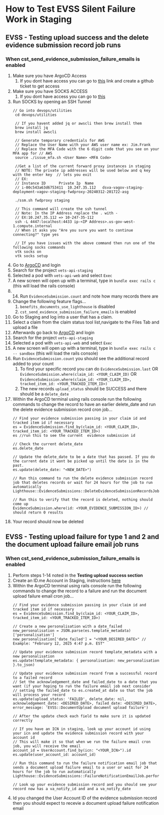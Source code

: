 # How to Test EVSS Silent Failure Work in Staging

## EVSS - Testing upload success and the delete evidence submission record job runs
### When cst_send_evidence_submission_failure_emails is enabled
1. Make sure you have ArgoCD Access
    1. If you dont have access you can go to [this](https://github.com/department-of-veterans-affairs/va.gov-team/issues/new?assignees=&labels=external-request%2Cplatform-tech-team-support%2Cops-access-request&projects=&template=vetsapi-argo-terminal-access.yaml&title=Vets-api+terminal+access+for+%5Bindividual%5D) link and create a github ticket to get access
3. Make sure you have SOCKS ACCESS
    1. If you dont have access you can go to [this](https://github.com/department-of-veterans-affairs/va.gov-team/issues/new?assignees=&labels=external-request%2Coperations%2Cops-access-request&projects=&template=socks-access-request.yml&title=SOCKS+access+for+%5Bindividual%5D)
5. Run SOCKS by opening an SSH Tunnel
   ```
   // Go into devops/utilities
    cd devops/utilities
    
    // If you havent added jq or awscli then brew install them
    brew install jq
    brew install awscli
    
    // Generate temporary credentials for AWS 
    // Replace the User Name with your AWS user name ex: Jim.Frank
    // Replace the MFA Code with the 6 digit code that you see on your MFA app for // AWS
    source ./issue_mfa.sh <User Name> <MFA Code>
    
    //Get a list of the current forward proxy instances in staging
    // NOTE: The private ip addresses will be used below and q key with the enter key  // lets you exit
    // EX: 
    // Instance ID		Private Ip	Name
    // i-00c543a63d6753411	10.247.35.112	dsva-vagov-staging-deployment-vagov-staging-fwdproxy-20240312-201722-asg
    
    ./ssm.sh fwdproxy staging
    
    // This command will create the ssh tunnel
    // Note: In the IP Address replace the . with -
    // EX:10.247.35.112 => 10-247-35-112
    ssh -L 4447:localhost:4433 ip-<IP Address>.us-gov-west-1.compute.internal
    // When it asks you "Are you sure you want to continue connecting?" type yes
    
    // If you have issues with the above command then run one of the following socks commands
    vtk socks on
    vtk socks setup
   ```
6. Go to [ArgoCD](https://argocd.vfs.va.gov ) and login
7. Search for the project `vets-api-staging`
8. Selected a pod with `vets-api-web` and select `Exec`
9. A new screen will open up with a terminal, type in `bundle exec rails c` (this will load the rails console)
10. 14. Run `EvidenceSubmission.count` and note how many records there are
11. Change the following feature flags...
    1. `benefits_documents_use_lighthouse` is disabled
    2. `cst_send_evidence_submission_failure_emails` is enabled
8. Go to Staging and log into a user that has a claim.
9. Select a claim from the claim status tool list,navigate to the Files Tab and upload a file
10. Afterwards go back to [ArgoCD](https://argocd.vfs.va.gov ) and login
11. Search for the project `vets-api-staging`
12. Selected a pod with `vets-api-web` and select `Exec`
13. A new screen will open up with a terminal, type in `bundle exec rails c -- sandbox` (this will load the rails console)
14. Run `EvidenceSubmission.count` you should see the additional record added to your count
    1. To find your specific record you can do `EvidenceSubmission.last` OR `EvidenceSubmission.where(claim_id: <YOUR_CLAIM_ID)` OR `EvidenceSubmission.where(claim_id: <YOUR_CLAIM_ID>, tracked_item_id: <YOUR_TRACKED_ITEM_ID>)`
    2. The new records `upload_status` should be SUCCESS and there should be a `delete_date`
15. Within the ArgoCD terminal using rails console run the following commands to change the record to have an earlier delete_date and run the delete evidence submission record cron job...
    ```
    // Find your evidence submission passing in your claim id and tracked item id if necessary
    es = EvidenceSubmission.find_by(claim_id: <YOUR_CLAIM_ID>, tracked_item_id: <YOUR_TRACKED_ITEM_ID>)
    es //run this to see the current  evidence submission id

    // Check the current delete_date
    es.delete_date

    // Update the delete_date to be a date that has passed. If you do the current date it wont be picked up until the date is in the past.
    es.update(delete_date: "<NEW_DATE>")

    // Run this command to run the delete evidence submission record job that deletes records or wait for 24 hours for the job to run automatically
    Lighthouse::EvidenceSubmissions::DeleteEvidenceSubmissionRecordsJob.perform_async

    // Run this to verify that the record is deleted, nothing should come up
    EvidenceSubmission.where(id: <YOUR_EVIDENCE_SUBMISSION_ID>) // should return 0 results
    ```
16. Your record should now be deleted

## EVSS - Testing upload failure for type 1 and 2 and the document upload failure email job runs
### When cst_send_evidence_submission_failure_emails is enabled
1. Perform steps 1-14 noted in the **Testing upload success section**
2. Create an ID.me Account in Staging, instructions [here](products/claim-appeal-status/engineering/onboarding/create-idme-staging-account.md)
3. Within the ArgoCD terminal using rails console run the following commands to change the record to a failure and run the document upload failure email cron job...
   ```
   // Find your evidence submission passing in your claim id and tracked item id if necessary
   es = EvidenceSubmission.find_by(claim_id: <YOUR_CLAIM_ID>, tracked_item_id: <YOUR_TRACKED_ITEM_ID>)

   // Create a new personalisation with a date_failed
   new_personalisation = JSON.parse(es.template_metadata)['personalisation']
   new_personalisation['date_failed'] = "<YOUR_DESIRED_DATE>" // Example: "February 12, 2025 4:47 p.m. EST"
   
   // Update your evidence submission record template_metadata with a new personalisation
   es.update(template_metadata: { personalisation: new_personalisation }.to_json)
   
   // Update your evidence submission record from a successful record to a failed record
   // Set the acknowledgement_date and failed_date to a date that you want (if your hoping to run the failure email job next consider
   // setting the failed_date to es.created_at date so that the job will process your record
   es.update(upload_status: 'FAILED', delete_date: nil, acknowledgement_date: <DESIRED_DATE>, failed_date: <DESIRED_DATE>, error_message: 'EVSS::DocumentUpload document upload failure')

   // After the update check each field to make sure it is updated correctly

   // If you have an ICN in staging, look up your account id using your icn and update the evidence submission record with your account id
   // This will make it so that when we run the failure email cron job, you will receive the email
   account_id = UserAccount.find_by(icn: "<YOUR_ICN>").id
   es.update(user_account_id: account_id)

   // Run this command to run the failure notification email job that sends a document upload failure email to a user or wait for 24 hours for the job to run automatically
   Lighthouse::EvidenceSubmissions::FailureNotificationEmailJob.perform_async

   // Look up your evidence submission record and you should see your record now has a va_notify_id and and a va_notify_date
   ```
4. Id you changed the User Account ID of the evidence submission record then you should expect to recevie a document upload failure notification email
